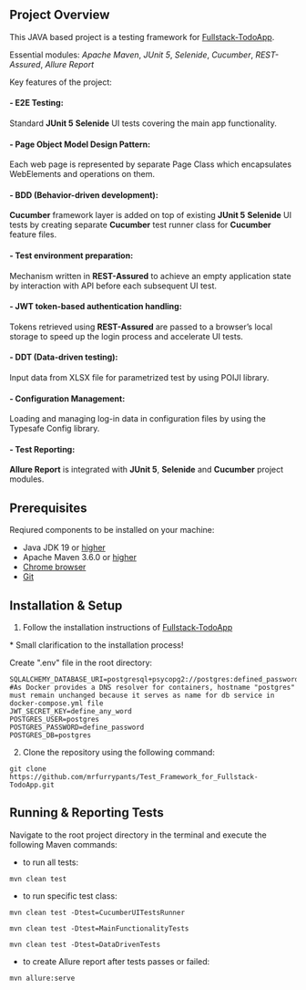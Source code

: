 ## Project Overview

This JAVA based project is a testing framework for [Fullstack-TodoApp](https://github.com/naputami/Fullstack-TodoApp).

Essential modules: _Apache Maven_, _JUnit 5_, _Selenide_, _Cucumber_, _REST-Assured_, _Allure Report_

Key features of the project:

#### - E2E Testing:
Standard __JUnit 5__ __Selenide__ UI tests covering the main app functionality.
#### - Page Object Model Design Pattern:
Each web page is represented by separate Page Class which encapsulates WebElements and operations on them.
#### - BDD (Behavior-driven development):
__Cucumber__ framework layer is added on top of existing __JUnit 5__ __Selenide__ UI tests by creating separate __Cucumber__ test runner class for __Cucumber__ feature files.
#### - Test environment preparation:
Mechanism written in __REST-Assured__ to achieve an empty application state by interaction with API before each subsequent UI test.
#### - JWT token-based authentication handling:
Tokens retrieved using __REST-Assured__ are passed to a browser’s local storage to speed up the login process and accelerate UI tests.
#### - DDT (Data-driven testing):
Input data from XLSX file for parametrized test by using POIJI library.
#### - Configuration Management:
Loading and managing log-in data in configuration files by using the Typesafe Config library.
#### - Test Reporting:
__Allure Report__ is integrated with __JUnit 5__, __Selenide__ and __Cucumber__ project modules.

## Prerequisites

Reqiured components to be installed on your machine:

- Java JDK 19 or [higher](https://www.oracle.com/java/technologies/downloads/#jdk21-windows)
- Apache Maven 3.6.0 or [higher](https://maven.apache.org/download.cgi)
- [Chrome browser](https://www.google.com/chrome/)
- [Git](https://git-scm.com/downloads)

## Installation & Setup

1. Follow the installation instructions of [Fullstack-TodoApp](https://github.com/naputami/Fullstack-TodoApp?tab=readme-ov-file#how-to-run-this-app)

\* Small clarification to the installation process!

Create ".env" file in the root directory:
```
SQLALCHEMY_DATABASE_URI=postgresql+psycopg2://postgres:defined_password@postgres:5432/postgres
#As Docker provides a DNS resolver for containers, hostname "postgres" must remain unchanged because it serves as name for db service in docker-compose.yml file
JWT_SECRET_KEY=define_any_word
POSTGRES_USER=postgres
POSTGRES_PASSWORD=define_password
POSTGRES_DB=postgres
```

2. Clone the repository using the following command:
```
git clone https://github.com/mrfurrypants/Test_Framework_for_Fullstack-TodoApp.git
```

## Running & Reporting Tests

Navigate to the root project directory in the terminal and execute the following Maven commands:

- to run all tests:
```
mvn clean test
```
- to run specific test class:
```
mvn clean test -Dtest=CucumberUITestsRunner
```
```
mvn clean test -Dtest=MainFunctionalityTests
```
```
mvn clean test -Dtest=DataDrivenTests
```
- to create Allure report after tests passes or failed:
```
mvn allure:serve
```
